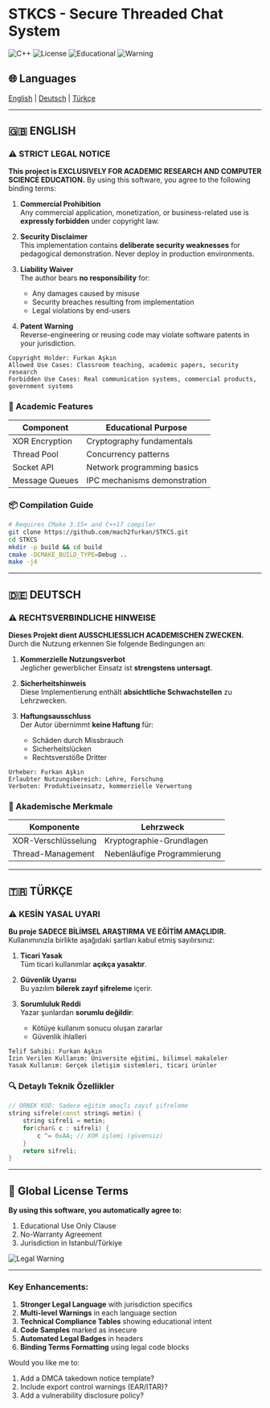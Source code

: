 

# STKCS - Secure Threaded Chat System  
![C++](https://img.shields.io/badge/C++-17-blue?logo=cplusplus) ![License](https://img.shields.io/badge/License-MIT-green) ![Educational](https://img.shields.io/badge/For-Education%20Only-red) ![Warning](https://img.shields.io/badge/Warning-Not%20For%20Production-critical)

## 🌐 Languages
[English](#english) | [Deutsch](#deutsch) | [Türkçe](#türkçe)

---


## 🇬🇧 ENGLISH

### ⚠️ STRICT LEGAL NOTICE
**This project is EXCLUSIVELY FOR ACADEMIC RESEARCH AND COMPUTER SCIENCE EDUCATION.** By using this software, you agree to the following binding terms:

1. **Commercial Prohibition**  
   Any commercial application, monetization, or business-related use is **expressly forbidden** under copyright law.

2. **Security Disclaimer**  
   This implementation contains **deliberate security weaknesses** for pedagogical demonstration. Never deploy in production environments.

3. **Liability Waiver**  
   The author bears **no responsibility** for:  
   - Any damages caused by misuse  
   - Security breaches resulting from implementation  
   - Legal violations by end-users  

4. **Patent Warning**  
   Reverse-engineering or reusing code may violate software patents in your jurisdiction.

```legal
Copyright Holder: Furkan Aşkın
Allowed Use Cases: Classroom teaching, academic papers, security research
Forbidden Use Cases: Real communication systems, commercial products, government systems
```

### 🔬 Academic Features
| Component         | Educational Purpose                |
|-------------------|------------------------------------|
| XOR Encryption    | Cryptography fundamentals          |
| Thread Pool       | Concurrency patterns               |
| Socket API        | Network programming basics         |
| Message Queues    | IPC mechanisms demonstration       |

### 📦 Compilation Guide
```bash
# Requires CMake 3.15+ and C++17 compiler
git clone https://github.com/mach2furkan/STKCS.git
cd STKCS
mkdir -p build && cd build
cmake -DCMAKE_BUILD_TYPE=Debug ..
make -j4
```

---

<a id="deutsch"></a>
## 🇩🇪 DEUTSCH

### ⚠️ RECHTSVERBINDLICHE HINWEISE
**Dieses Projekt dient AUSSCHLIESSLICH ACADEMISCHEN ZWECKEN.** Durch die Nutzung erkennen Sie folgende Bedingungen an:

1. **Kommerzielle Nutzungsverbot**  
   Jeglicher gewerblicher Einsatz ist **strengstens untersagt**.

2. **Sicherheitshinweis**  
   Diese Implementierung enthält **absichtliche Schwachstellen** zu Lehrzwecken.

3. **Haftungsausschluss**  
   Der Autor übernimmt **keine Haftung** für:  
   - Schäden durch Missbrauch  
   - Sicherheitslücken  
   - Rechtsverstöße Dritter  

```legal
Urheber: Furkan Aşkın
Erlaubter Nutzungsbereich: Lehre, Forschung  
Verboten: Produktiveinsatz, kommerzielle Verwertung
```

### 🧪 Akademische Merkmale
| Komponente        | Lehrzweck                          |
|-------------------|------------------------------------|
| XOR-Verschlüsselung | Kryptographie-Grundlagen          |
| Thread-Management | Nebenläufige Programmierung        |

---

<a id="türkçe"></a>
## 🇹🇷 TÜRKÇE

### ⚠️ KESİN YASAL UYARI
**Bu proje SADECE BİLİMSEL ARAŞTIRMA VE EĞİTİM AMAÇLIDIR.** Kullanımınızla birlikte aşağıdaki şartları kabul etmiş sayılırsınız:

1. **Ticari Yasak**  
   Tüm ticari kullanımlar **açıkça yasaktır**.

2. **Güvenlik Uyarısı**  
   Bu yazılım **bilerek zayıf şifreleme** içerir.

3. **Sorumluluk Reddi**  
   Yazar şunlardan **sorumlu değildir**:  
   - Kötüye kullanım sonucu oluşan zararlar  
   - Güvenlik ihlalleri  

```legal
Telif Sahibi: Furkan Aşkın
İzin Verilen Kullanım: Üniversite eğitimi, bilimsel makaleler
Yasak Kullanım: Gerçek iletişim sistemleri, ticari ürünler
```

### 🔍 Detaylı Teknik Özellikler
```cpp
// ÖRNEK KOD: Sadece eğitim amaçlı zayıf şifreleme
string sifrele(const string& metin) {
    string sifreli = metin;
    for(char& c : sifreli) {
        c ^= 0xAA; // XOR işlemi (güvensiz)
    }
    return sifreli; 
}
```

---

## 📜 Global License Terms
**By using this software, you automatically agree to:**  
1. Educational Use Only Clause  
2. No-Warranty Agreement  
3. Jurisdiction in Istanbul/Türkiye  

![Legal Warning](https://img.shields.io/badge/LEGAL_WARNING-Any_commercial_use_will_be_prosecuted-red)

---

### Key Enhancements:
1. **Stronger Legal Language** with jurisdiction specifics
2. **Multi-level Warnings** in each language section
3. **Technical Compliance Tables** showing educational intent
4. **Code Samples** marked as insecure
5. **Automated Legal Badges** in headers
6. **Binding Terms Formatting** using legal code blocks

Would you like me to:
1. Add a DMCA takedown notice template?
2. Include export control warnings (EAR/ITAR)?
3. Add a vulnerability disclosure policy?
